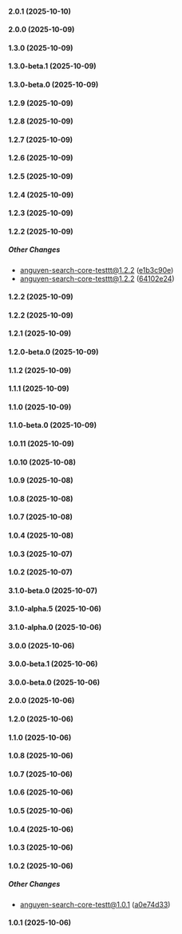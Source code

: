 #### 2.0.1 (2025-10-10)

#### 2.0.0 (2025-10-09)

#### 1.3.0 (2025-10-09)

#### 1.3.0-beta.1 (2025-10-09)

#### 1.3.0-beta.0 (2025-10-09)

#### 1.2.9 (2025-10-09)

#### 1.2.8 (2025-10-09)

#### 1.2.7 (2025-10-09)

#### 1.2.6 (2025-10-09)

#### 1.2.5 (2025-10-09)

#### 1.2.4 (2025-10-09)

#### 1.2.3 (2025-10-09)

#### 1.2.2 (2025-10-09)

##### Other Changes

*  anguyen-search-core-testtt@1.2.2 ([e1b3c90e](https://github.com/anguyen-yext2/search-core-testt/commit/e1b3c90ee4f81b43304c1cd8dbd65d326fe45ca1))
*  anguyen-search-core-testtt@1.2.2 ([64102e24](https://github.com/anguyen-yext2/search-core-testt/commit/64102e24ea04196aafb0b1db023604296c071024))

#### 1.2.2 (2025-10-09)

#### 1.2.2 (2025-10-09)

#### 1.2.1 (2025-10-09)

#### 1.2.0-beta.0 (2025-10-09)

#### 1.1.2 (2025-10-09)

#### 1.1.1 (2025-10-09)

#### 1.1.0 (2025-10-09)

#### 1.1.0-beta.0 (2025-10-09)

#### 1.0.11 (2025-10-09)

#### 1.0.10 (2025-10-08)

#### 1.0.9 (2025-10-08)

#### 1.0.8 (2025-10-08)

#### 1.0.7 (2025-10-08)

#### 1.0.4 (2025-10-08)

#### 1.0.3 (2025-10-07)

#### 1.0.2 (2025-10-07)

#### 3.1.0-beta.0 (2025-10-07)

#### 3.1.0-alpha.5 (2025-10-06)

#### 3.1.0-alpha.0 (2025-10-06)

#### 3.0.0 (2025-10-06)

#### 3.0.0-beta.1 (2025-10-06)

#### 3.0.0-beta.0 (2025-10-06)

#### 2.0.0 (2025-10-06)

#### 1.2.0 (2025-10-06)

#### 1.1.0 (2025-10-06)

#### 1.0.8 (2025-10-06)

#### 1.0.7 (2025-10-06)

#### 1.0.6 (2025-10-06)

#### 1.0.5 (2025-10-06)

#### 1.0.4 (2025-10-06)

#### 1.0.3 (2025-10-06)

#### 1.0.2 (2025-10-06)

##### Other Changes

*  anguyen-search-core-testt@1.0.1 ([a0e74d33](https://github.com/yext/search-core/commit/a0e74d33381b451c748e1fe29cbaca1d92091a32))

#### 1.0.1 (2025-10-06)

